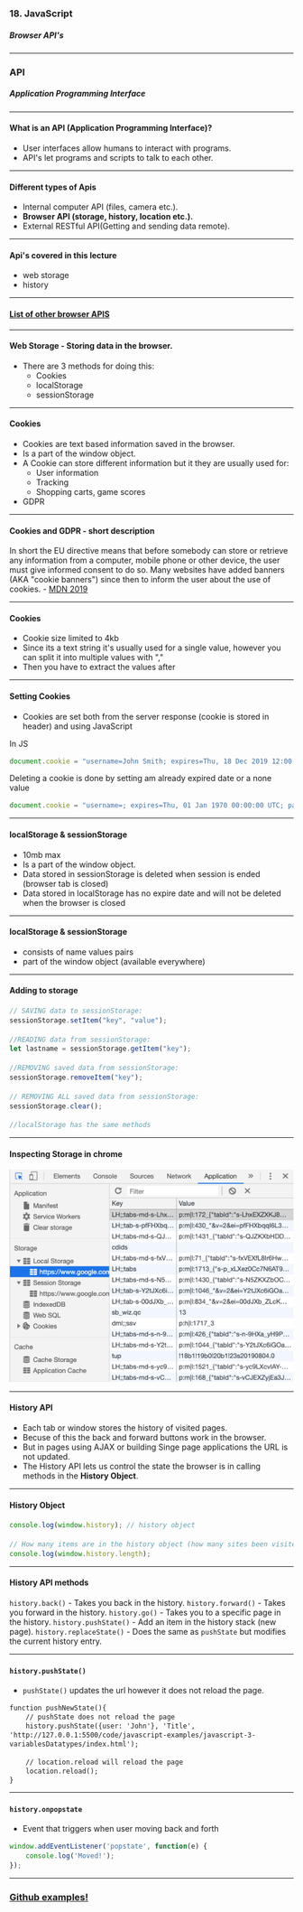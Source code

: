 ### 18. JavaScript
##### Browser API's

---

### API
##### Application Programming Interface

---


#### What is an API (Application Programming Interface)?

* User interfaces allow humans to interact with programs.
* API's let programs and scripts to talk to each other.


---
	

#### Different types of Apis

* Internal computer API (files, camera etc.).
* <b>Browser API (storage, history, location etc.).</b>
* External RESTful API(Getting and sending data remote).


---

#### Api's covered in this lecture

* web storage
* history


---

#### <a href="https://developer.mozilla.org/sv-SE/docs/Web/API">List of other browser APIS</a>

---

#### Web Storage - Storing data in the browser.

* There are 3 methods for doing this:
  * Cookies
  * localStorage
  * sessionStorage

---

#### Cookies

* Cookies are text based information saved in the browser.
* Is a part of the window object.
* A Cookie can store different information but it they are usually used for:
  * User information
  * Tracking
  * Shopping carts, game scores
* GDPR

---

#### Cookies and GDPR - short description
In short the EU directive means that before somebody can store or retrieve any information from a computer, mobile phone or other device, the user must give informed consent to do so. Many websites have added banners (AKA "cookie banners") since then to inform the user about the use of cookies. - <a href="https://developer.mozilla.org/en-US/docs/Web/HTTP/Cookies">MDN 2019</a>

---

#### Cookies

* Cookie size limited to 4kb
* Since its a text string it's usually used for a single value, however you can split it into multiple values with ","
* Then you have to extract the values after


---

#### Setting Cookies
* Cookies are set both from the server response (cookie is stored in header) and using JavaScript

In JS
```JavaScript
document.cookie = "username=John Smith; expires=Thu, 18 Dec 2019 12:00:00 UTC; path=/";
```

Deleting a cookie is done by setting am already expired date or a none value
```JavaScript
document.cookie = "username=; expires=Thu, 01 Jan 1970 00:00:00 UTC; path=/;";
```



---

#### localStorage & sessionStorage

* 10mb max
* Is a part of the window object.
* Data stored in sessionStorage is deleted when session is ended (browser tab is closed)
* Data stored in localStorage has no expire date and will not be deleted when the browser is closed

---

#### localStorage & sessionStorage

* consists of name values pairs
* part of the window object (available everywhere)

---

#### Adding to storage

```JavaScript
// SAVING data to sessionStorage:
sessionStorage.setItem("key", "value");

//READING data from sessionStorage:
let lastname = sessionStorage.getItem("key");

//REMOVING saved data from sessionStorage:
sessionStorage.removeItem("key");

// REMOVING ALL saved data from sessionStorage:
sessionStorage.clear();

//localStorage has the same methods
```

---

#### Inspecting Storage in chrome

<img style="margin-top: 0px;" src="/new/media/javascript-images/javascript-18/storage.png" alt="inspecting storage">

---

#### History API

* Each tab or window stores the history of visited pages.
* Becuse of this the back and forward buttons work in the browser.
* But in pages using AJAX or building Singe page applications the URL is not updated.
* The History API lets us control the state the browser is in calling methods in the <b>History Object</b>.

---

#### History Object
				
```JavaScript
console.log(window.history); // history object

// How many items are in the history object (how many sites been visited if not modified)
console.log(window.history.length); 
```

---

#### History API methods

```history.back()``` - Takes you back in the history.
```history.forward()``` - Takes you forward in the history.
```history.go()``` - Takes you to a specific page in the history.
```history.pushState()``` - Add an item in the history stack (new page).
```history.replaceState()``` - Does the same as ```pushState``` but modifies the current history entry.

---

#### ```history.pushState()```

* ```pushState()``` updates the url however it does not reload the page.

```
function pushNewState(){
	// pushState does not reload the page
	history.pushState({user: 'John'}, 'Title', 'http://127.0.0.1:5500/code/javascript-examples/javascript-3-variablesDatatypes/index.html');
	
	// location.reload will reload the page
	location.reload();
}
```

---

#### ```history.onpopstate```

* Event that triggers when user moving back and forth 

```JavaScript
window.addEventListener('popstate', function(e) {
	console.log('Moved!');
});
```

---

### <a href="https://github.com/SofthouseVxo/Education" target="_blank">Github examples!</a>